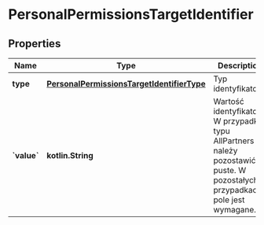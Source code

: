 
# PersonalPermissionsTargetIdentifier

## Properties
| Name | Type | Description | Notes |
| ------------ | ------------- | ------------- | ------------- |
| **type** | [**PersonalPermissionsTargetIdentifierType**](PersonalPermissionsTargetIdentifierType.md) | Typ identyfikatora. |  |
| **&#x60;value&#x60;** | **kotlin.String** | Wartość identyfikatora. W przypadku typu AllPartners należy pozostawić puste. W pozostałych przypadkach pole jest wymagane. |  [optional] |



